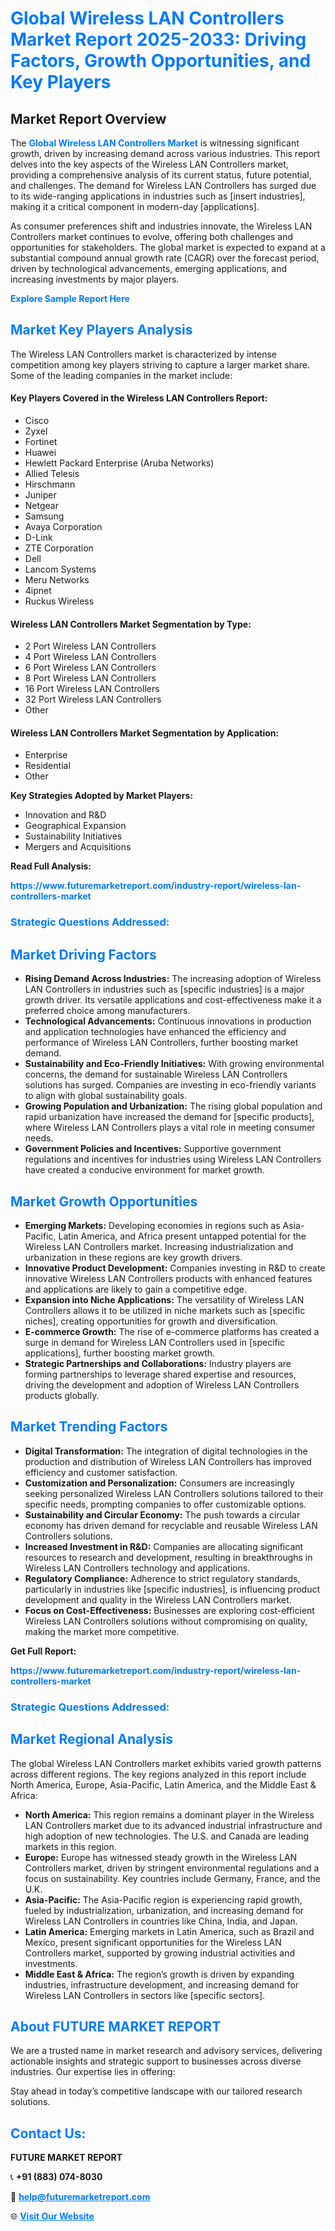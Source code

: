 <h1 style="color: #007BFF;">Global Wireless LAN Controllers Market Report 2025-2033: Driving Factors, Growth Opportunities, and Key Players</h1>

<section id="overview">
<h2>Market Report Overview</h2>
<p>The <a href="https://www.futuremarketreport.com/industry-report/wireless-lan-controllers-market" style="color: #007BFF; text-decoration: none;"><strong>Global Wireless LAN Controllers Market</strong></a> is witnessing significant growth, driven by increasing demand across various industries. This report delves into the key aspects of the Wireless LAN Controllers market, providing a comprehensive analysis of its current status, future potential, and challenges. The demand for Wireless LAN Controllers has surged due to its wide-ranging applications in industries such as [insert industries], making it a critical component in modern-day [applications].</p>
<p>As consumer preferences shift and industries innovate, the Wireless LAN Controllers market continues to evolve, offering both challenges and opportunities for stakeholders. The global market is expected to expand at a substantial compound annual growth rate (CAGR) over the forecast period, driven by technological advancements, emerging applications, and increasing investments by major players.</p>
</section>

<section id="overview">
<p><a href="https://www.futuremarketreport.com/request-sample/reportId=106176" style="color: #007BFF; text-decoration: none;"><strong>Explore Sample Report Here</strong></a></p>
</section>

<section id="key-players">
<h2 style="color: #007BFF;">Market Key Players Analysis</h2>
<p>The Wireless LAN Controllers market is characterized by intense competition among key players striving to capture a larger market share. Some of the leading companies in the market include:</p>
<h4>Key Players Covered in the Wireless LAN Controllers Report:</h4>
<ul><li>Cisco</li><li>Zyxel</li><li>Fortinet</li><li>Huawei</li><li>Hewlett Packard Enterprise (Aruba Networks)</li><li>Allied Telesis</li><li>Hirschmann</li><li>Juniper</li><li>Netgear</li><li>Samsung</li><li>Avaya Corporation</li><li>D-Link</li><li>ZTE Corporation</li><li>Dell</li><li>Lancom Systems</li><li>Meru Networks</li><li>4ipnet</li><li>Ruckus Wireless</li></ul>
<h4>Wireless LAN Controllers Market Segmentation by Type:</h4>
<ul><li>2 Port Wireless LAN Controllers</li><li>4 Port Wireless LAN Controllers</li><li>6 Port Wireless LAN Controllers</li><li>8 Port Wireless LAN Controllers</li><li>16 Port Wireless LAN Controllers</li><li>32 Port Wireless LAN Controllers</li><li>Other</li></ul>

<h4>Wireless LAN Controllers Market Segmentation by Application:</h4>
<ul><li>Enterprise</li><li>Residential</li><li>Other</li></ul>
<p><strong>Key Strategies Adopted by Market Players:</strong></p>
<ul>
<li>Innovation and R&D</li>
<li>Geographical Expansion</li>
<li>Sustainability Initiatives</li>
<li>Mergers and Acquisitions</li>
</ul>
</section>

<section>
<p><strong>Read Full Analysis: </strong></p><a href="https://www.futuremarketreport.com/industry-report/wireless-lan-controllers-market" style="color: #007BFF; text-decoration: none;"><strong>https://www.futuremarketreport.com/industry-report/wireless-lan-controllers-market</strong></a>
<h3 style="color: #007BFF;">Strategic Questions Addressed:</h3>
</section>

<section id="driving-factors">
<h2 style="color: #007BFF;">Market Driving Factors</h2>
<ul>
<li><strong>Rising Demand Across Industries:</strong> The increasing adoption of Wireless LAN Controllers in industries such as [specific industries] is a major growth driver. Its versatile applications and cost-effectiveness make it a preferred choice among manufacturers.</li>
<li><strong>Technological Advancements:</strong> Continuous innovations in production and application technologies have enhanced the efficiency and performance of Wireless LAN Controllers, further boosting market demand.</li>
<li><strong>Sustainability and Eco-Friendly Initiatives:</strong> With growing environmental concerns, the demand for sustainable Wireless LAN Controllers solutions has surged. Companies are investing in eco-friendly variants to align with global sustainability goals.</li>
<li><strong>Growing Population and Urbanization:</strong> The rising global population and rapid urbanization have increased the demand for [specific products], where Wireless LAN Controllers plays a vital role in meeting consumer needs.</li>
<li><strong>Government Policies and Incentives:</strong> Supportive government regulations and incentives for industries using Wireless LAN Controllers have created a conducive environment for market growth.</li>
</ul>
</section>

<section id="growth-opportunities">
<h2 style="color: #007BFF;">Market Growth Opportunities</h2>
<ul>
<li><strong>Emerging Markets:</strong> Developing economies in regions such as Asia-Pacific, Latin America, and Africa present untapped potential for the Wireless LAN Controllers market. Increasing industrialization and urbanization in these regions are key growth drivers.</li>
<li><strong>Innovative Product Development:</strong> Companies investing in R&D to create innovative Wireless LAN Controllers products with enhanced features and applications are likely to gain a competitive edge.</li>
<li><strong>Expansion into Niche Applications:</strong> The versatility of Wireless LAN Controllers allows it to be utilized in niche markets such as [specific niches], creating opportunities for growth and diversification.</li>
<li><strong>E-commerce Growth:</strong> The rise of e-commerce platforms has created a surge in demand for Wireless LAN Controllers used in [specific applications], further boosting market growth.</li>
<li><strong>Strategic Partnerships and Collaborations:</strong> Industry players are forming partnerships to leverage shared expertise and resources, driving the development and adoption of Wireless LAN Controllers products globally.</li>
</ul>
</section>

<section id="trending-factors">
<h2 style="color: #007BFF;">Market Trending Factors</h2>
<ul>
<li><strong>Digital Transformation:</strong> The integration of digital technologies in the production and distribution of Wireless LAN Controllers has improved efficiency and customer satisfaction.</li>
<li><strong>Customization and Personalization:</strong> Consumers are increasingly seeking personalized Wireless LAN Controllers solutions tailored to their specific needs, prompting companies to offer customizable options.</li>
<li><strong>Sustainability and Circular Economy:</strong> The push towards a circular economy has driven demand for recyclable and reusable Wireless LAN Controllers solutions.</li>
<li><strong>Increased Investment in R&D:</strong> Companies are allocating significant resources to research and development, resulting in breakthroughs in Wireless LAN Controllers technology and applications.</li>
<li><strong>Regulatory Compliance:</strong> Adherence to strict regulatory standards, particularly in industries like [specific industries], is influencing product development and quality in the Wireless LAN Controllers market.</li>
<li><strong>Focus on Cost-Effectiveness:</strong> Businesses are exploring cost-efficient Wireless LAN Controllers solutions without compromising on quality, making the market more competitive.</li>
</ul>
</section>

<section>
<p><strong>Get Full Report: </strong></p><a href="https://www.futuremarketreport.com/industry-report/wireless-lan-controllers-market" style="color: #007BFF; text-decoration: none;"><strong>https://www.futuremarketreport.com/industry-report/wireless-lan-controllers-market</strong></a>
<h3 style="color: #007BFF;">Strategic Questions Addressed:</h3>
</section>


<section id="regional-analysis">
<h2 style="color: #007BFF;">Market Regional Analysis</h2>
<p>The global Wireless LAN Controllers market exhibits varied growth patterns across different regions. The key regions analyzed in this report include North America, Europe, Asia-Pacific, Latin America, and the Middle East & Africa:</p>
<ul>
<li><strong>North America:</strong> This region remains a dominant player in the Wireless LAN Controllers market due to its advanced industrial infrastructure and high adoption of new technologies. The U.S. and Canada are leading markets in this region.</li>
<li><strong>Europe:</strong> Europe has witnessed steady growth in the Wireless LAN Controllers market, driven by stringent environmental regulations and a focus on sustainability. Key countries include Germany, France, and the U.K.</li>
<li><strong>Asia-Pacific:</strong> The Asia-Pacific region is experiencing rapid growth, fueled by industrialization, urbanization, and increasing demand for Wireless LAN Controllers in countries like China, India, and Japan.</li>
<li><strong>Latin America:</strong> Emerging markets in Latin America, such as Brazil and Mexico, present significant opportunities for the Wireless LAN Controllers market, supported by growing industrial activities and investments.</li>
<li><strong>Middle East & Africa:</strong> The region’s growth is driven by expanding industries, infrastructure development, and increasing demand for Wireless LAN Controllers in sectors like [specific sectors].</li>
</ul>
</section>

<footer>
<h2 style="color: #007BFF;">About FUTURE MARKET REPORT</h2>
<p>We are a trusted name in market research and advisory services, delivering actionable insights and strategic support to businesses across diverse industries. Our expertise lies in offering:</p>

<p>Stay ahead in today’s competitive landscape with our tailored research solutions.</p>

<h2 style="color: #007BFF;">Contact Us:</h2>
<p><strong>FUTURE MARKET REPORT</strong></p>
<p>📞 <strong>+91 (883) 074-8030</strong></p>
<p>📧 <strong><a href="mailto:help@futuremarketreport.com" style="color: #007BFF;">help@futuremarketreport.com</a></strong></p>
<p>🌐 <strong><a href="https://www.futuremarketreport.com/" style="color: #007BFF;">Visit Our Website</a></strong></p>
</footer>